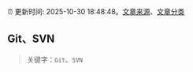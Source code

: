:alarm_clock: 更新时间: 2025-10-30 18:48:48。[文章来源](/README.md)、[文章分类](/TAGS.md)

## Git、SVN


> 关键字：`Git`、`SVN`



